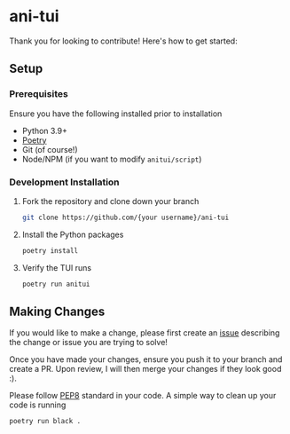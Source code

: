 # ani-tui

Thank you for looking to contribute! Here's how to get started:

## Setup

### Prerequisites

Ensure you have the following installed prior to installation

- Python 3.9+
- [Poetry](https://python-poetry.org/)
- Git (of course!)
- Node/NPM (if you want to modify `anitui/script`)

### Development Installation

1. Fork the repository and clone down your branch
    ```bash
    git clone https://github.com/{your username}/ani-tui
    ```

2. Install the Python packages
    ```bash
    poetry install
    ```

3. Verify the TUI runs
    ```bash
    poetry run anitui
    ```

## Making Changes

If you would like to make a change, please first create an [issue](https://github.com/cakoshakib/ani-tui/issues) describing the change or issue you are trying to solve!

Once you have made your changes, ensure you push it to your branch and create a PR. Upon review, I will then merge your changes if they look good :).

Please follow [PEP8](https://peps.python.org/pep-0008/) standard in your code. A simple way to clean up your code is running
```bash
poetry run black .
```

